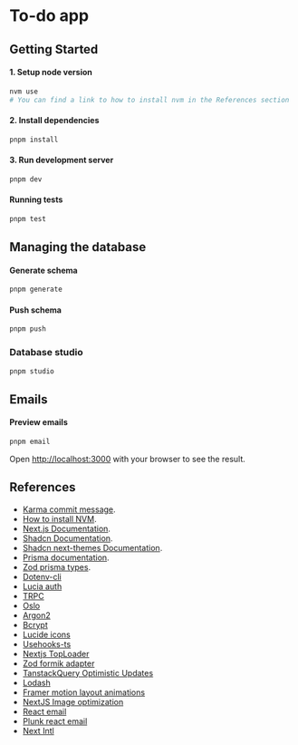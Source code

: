 # To-do app

## Getting Started

#### 1. Setup node version

```bash
nvm use
# You can find a link to how to install nvm in the References section
```

#### 2. Install dependencies

```bash
pnpm install
```

#### 3. Run development server

```bash
pnpm dev
```

#### Running tests

```bash
pnpm test
```

## Managing the database

#### Generate schema

```bash
pnpm generate
```

#### Push schema

```bash
pnpm push
```

### Database studio

```bash
pnpm studio
```

## Emails

#### Preview emails

```bash
pnpm email
```

Open [http://localhost:3000](http://localhost:3000) with your browser to see the result.

## References

-   [Karma commit message](https://karma-runner.github.io/6.4/dev/git-commit-msg.html).
-   [How to install NVM](https://www.freecodecamp.org/news/node-version-manager-nvm-install-guide).
-   [Next.js Documentation](https://nextjs.org/docs).
-   [Shadcn Documentation](https://ui.shadcn.com/docs).
-   [Shadcn next-themes Documentation](https://ui.shadcn.com/docs/dark-mode/next).
-   [Prisma documentation](https://www.prisma.io/docs/getting-started/setup-prisma/start-from-scratch/relational-databases-typescript-postgresql).
-   [Zod prisma types](https://www.npmjs.com/package/zod-prisma-types#zod-prisma-types-).
-   [Dotenv-cli](https://www.npmjs.com/package/dotenv-cli)
-   [Lucia auth](https://lucia-auth.com/)
-   [TRPC](https://trpc.io/docs/client/nextjs/setup)
-   [Oslo](https://oslo.js.org/)
-   [Argon2](https://www.npmjs.com/package/@node-rs/argon2)
-   [Bcrypt](https://www.npmjs.com/package/@node-rs/bcrypt)
-   [Lucide icons](https://lucide.dev/guide/packages/lucide-react)
-   [Usehooks-ts](https://usehooks-ts.com/introduction)
-   [Nextjs TopLoader](https://www.npmjs.com/package/nextjs-toploader)
-   [Zod formik adapter](https://www.npmjs.com/package/zod-formik-adapter)
-   [TanstackQuery Optimistic Updates](https://tanstack.com/query/v4/docs/framework/react/guides/optimistic-updates)
-   [Lodash](https://lodash.com/)
-   [Framer motion layout animations](https://www.framer.com/motion/layout-animations/)
-   [NextJS Image optimization](https://nextjs.org/docs/messages/install-sharp)
-   [React email](https://react.email/)
-   [Plunk react email](https://docs.useplunk.com/guides/react-email)
-   [Next Intl](https://next-intl-docs.vercel.app/docs/getting-started/app-router)

